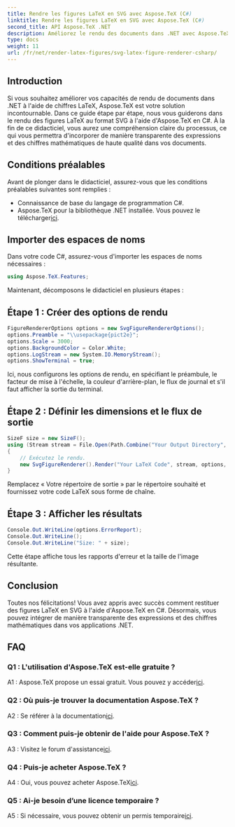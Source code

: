 ```yaml
---
title: Rendre les figures LaTeX en SVG avec Aspose.TeX (C#)
linktitle: Rendre les figures LaTeX en SVG avec Aspose.TeX (C#)
second_title: API Aspose.TeX .NET
description: Améliorez le rendu des documents dans .NET avec Aspose.TeX. Découvrez comment restituer des figures LaTeX au format SVG en C# pour une intégration transparente des expressions mathématiques.
type: docs
weight: 11
url: /fr/net/render-latex-figures/svg-latex-figure-renderer-csharp/
---
```

## Introduction

Si vous souhaitez améliorer vos capacités de rendu de documents dans .NET à l'aide de chiffres LaTeX, Aspose.TeX est votre solution incontournable. Dans ce guide étape par étape, nous vous guiderons dans le rendu des figures LaTeX au format SVG à l'aide d'Aspose.TeX en C#. À la fin de ce didacticiel, vous aurez une compréhension claire du processus, ce qui vous permettra d'incorporer de manière transparente des expressions et des chiffres mathématiques de haute qualité dans vos documents.

## Conditions préalables

Avant de plonger dans le didacticiel, assurez-vous que les conditions préalables suivantes sont remplies :

- Connaissance de base du langage de programmation C#.
-  Aspose.TeX pour la bibliothèque .NET installée. Vous pouvez le télécharger[ici](https://releases.aspose.com/tex/net/).

## Importer des espaces de noms

Dans votre code C#, assurez-vous d'importer les espaces de noms nécessaires :

```csharp
using Aspose.TeX.Features;
```

Maintenant, décomposons le didacticiel en plusieurs étapes :

## Étape 1 : Créer des options de rendu

```csharp
FigureRendererOptions options = new SvgFigureRendererOptions();
options.Preamble = "\\usepackage{pict2e}";
options.Scale = 3000;
options.BackgroundColor = Color.White;
options.LogStream = new System.IO.MemoryStream();
options.ShowTerminal = true;
```

Ici, nous configurons les options de rendu, en spécifiant le préambule, le facteur de mise à l'échelle, la couleur d'arrière-plan, le flux de journal et s'il faut afficher la sortie du terminal.

## Étape 2 : Définir les dimensions et le flux de sortie

```csharp
SizeF size = new SizeF();
using (Stream stream = File.Open(Path.Combine("Your Output Directory", "text-and-formula.svg"), FileMode.Create))
{
    // Exécutez le rendu.
    new SvgFigureRenderer().Render("Your LaTeX Code", stream, options, out size);
}
```

Remplacez « Votre répertoire de sortie » par le répertoire souhaité et fournissez votre code LaTeX sous forme de chaîne.

## Étape 3 : Afficher les résultats

```csharp
Console.Out.WriteLine(options.ErrorReport);
Console.Out.WriteLine();
Console.Out.WriteLine("Size: " + size);
```

Cette étape affiche tous les rapports d'erreur et la taille de l'image résultante.

## Conclusion

Toutes nos félicitations! Vous avez appris avec succès comment restituer des figures LaTeX en SVG à l'aide d'Aspose.TeX en C#. Désormais, vous pouvez intégrer de manière transparente des expressions et des chiffres mathématiques dans vos applications .NET.

## FAQ

### Q1 : L'utilisation d'Aspose.TeX est-elle gratuite ?

 A1 : Aspose.TeX propose un essai gratuit. Vous pouvez y accéder[ici](https://releases.aspose.com/).

### Q2 : Où puis-je trouver la documentation Aspose.TeX ?

 A2 : Se référer à la documentation[ici](https://reference.aspose.com/tex/net/).

### Q3 : Comment puis-je obtenir de l'aide pour Aspose.TeX ?

 A3 : Visitez le forum d'assistance[ici](https://forum.aspose.com/c/tex/47).

### Q4 : Puis-je acheter Aspose.TeX ?

 A4 : Oui, vous pouvez acheter Aspose.TeX[ici](https://purchase.aspose.com/buy).

### Q5 : Ai-je besoin d’une licence temporaire ?

 A5 : Si nécessaire, vous pouvez obtenir un permis temporaire[ici](https://purchase.aspose.com/temporary-license/).